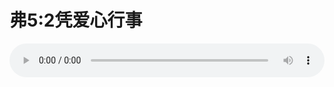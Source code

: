 # 弗5:2凭爱心行事

<audio style="width: 100%;" preload="false" controls controlslist="nodownload"><source src="//file.simai.life/audio/mp3/old/12250.mp3" type="audio/mpeg">Your browser does not support the audio element.</audio>


